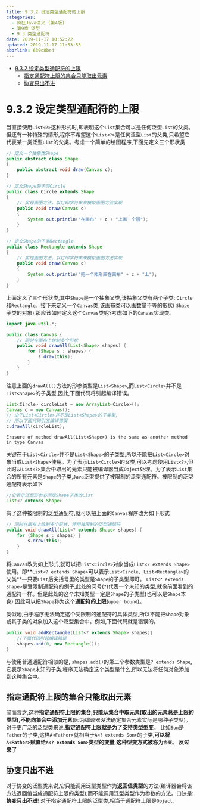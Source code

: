 ```yaml
---
title: 9.3.2 设定类型通配符的上限
categories: 
  - 疯狂Java讲义 (第4版)
  - 第9章 泛型
  - 9.3 类型通配符
date: 2019-11-17 10:52:22
updated: 2019-11-17 11:53:53
abbrlink: 630c8be4
---
```

- [9.3.2 设定类型通配符的上限](/JavaReadingNotes/630c8be4/#9-3-2-设定类型通配符的上限)
    - [指定通配符上限的集合只能取出元素](/JavaReadingNotes/630c8be4/#指定通配符上限的集合只能取出元素)
    - [协变只出不进](/JavaReadingNotes/630c8be4/#协变只出不进)

<!--more-->
<script src="https://cdn.bootcss.com/jquery/3.4.0/jquery.slim.min.js"></script>
<script>$(document).ready(function () {$(".post-body > ul:nth-child(1)").hide();});</script>

<!--end-->
# 9.3.2 设定类型通配符的上限 #
当直接使用`List<?>`这种形式时,即表明这个`List`集合可以是任何泛型`List`的父类。但还有一种特殊的情形,程序不希望这个`List<?>`是任何泛型`List`的父类,只希望它代表某一类泛型`List`的父类。考虑一个简单的绘图程序,下面先定义三个形状类
```java
// 定义一个抽象类Shape
public abstract class Shape
{
    public abstract void draw(Canvas c);
}
```
```java
// 定义Shape的子类Circle
public class Circle extends Shape
{
    // 实现画图方法，以打印字符串来模拟画图方法实现
    public void draw(Canvas c)
    {
        System.out.println("在画布" + c + "上画一个圆");
    }
}
```
```java
// 定义Shape的子类Rectangle
public class Rectangle extends Shape
{
    // 实现画图方法，以打印字符串来模拟画图方法实现
    public void draw(Canvas c)
    {
        System.out.println("把一个矩形画在画布" + c + "上");
    }
}
```
上面定义了三个形状类,其中`Shape`是一个抽象父类,该抽象父类有两个子类: `Circle`和`Rectangle`。接下来定义一个`Canvas`类,该画布类可以画数量不等的形状( `Shape`子类的对象),那应该如何定义这个`Canvas`类呢?考虑如下的`Canvas`实现类。
```java
import java.util.*;

public class Canvas {
    // 同时在画布上绘制多个形状
    public void drawAll(List<Shape> shapes) {
        for (Shape s : shapes) {
            s.draw(this);
        }
    }
}
```
注意上面的`drawAll()`方法的形参类型是`List<Shape>`,而`List<Circle>`并不是`List<Shape>`的子类型,因此,下面代码将引起编译错误。
```java
List<Circle> circleList = new ArrayList<Circle>();
Canvas c = new Canvas();
// 由于List<Circle>并不是List<Shape>的子类型,
// 所以下面代码引发编译错误
c.drawAll(circleList);
```
```
Erasure of method drawAll(List<Shape>) is the same as another method in type Canvas
```
关键在于`List<Circle>`并不是`List<Shape>`的子类型,所以不能把`List<Circle>`对象当成`List<Shape>`使用。为了表示`List<Circle>`的父类,可以考虑使用`List<?>`,但此时从`List<?>`集合中取出的元素只能被编译器当成`Object`处理。为了表示`List`集合的所有元素是`Shape`的子类,`Java`泛型提供了被限制的泛型通配符。被限制的泛型通配符表示如下
```java
//它表示泛型形参必须是Shape子类的List
List<? extends Shape>
```
有了这种被限制的泛型通配符,就可以把上面的`Canvas`程序改为如下形式
```java
// 同时在画布上绘制多个形状，使用被限制的泛型通配符
public void drawAll(List<? extends Shape> shapes) {
    for (Shape s : shapes) {
        s.draw(this);
    }
}
```
将`Canvas`改为如上形式,就可以把`List<Circle>`对象当成`List<? extends Shape>`使用。即**`List<? extends Shape>`可以表示`List<Circle`、`List<Rectangle>`的父类**—只要`List`后尖括号里的类型是`Shape`的子类型即可。
`List<? extends Shape>`是受限制通配符的例子,此处的问号(`?`)代表一个未知的类型,就像前面看到的通配符一样。但是此处的这个未知类型一定是`Shape`的子类型(也可以是`Shape`本身),因此可以把`Shape`称为这个**通配符的上限**(`upper bound`)。

类似地,由于程序无法确定这个受限制的通配符的具体类型,所以不能把`Shape`对象或其子类的对象加入这个泛型集合中。例如,下面代码就是错误的。
```java
public void addRectangle(List<? extends Shape> shapes){
    //下面代码引起编译错误
    shapes.add(0, new Rectangle());
}
```
与使用普通通配符相似的是, `shapes.add()`的第二个参数类型是`? extends Shape`,它表示`Shape`未知的子类,程序无法确定这个类型是什么,所以无法将任何对象添加到这种集合中。
## 指定通配符上限的集合只能取出元素 ##
简而言之,这种**指定通配符上限的集合,只能从集合中取元素(取出的元素总是上限的类型),不能向集合中添加元素**(因为编译器没法确定集合元素实际是哪种子类型)。
对于更广泛的泛型类来说,**指定通配符上限就是为了支持类型型变**。
比如`Son`是`Father`的子类,这样`A<Father>`就相当于`A<? extends Son>`的子类,**可以将`A<Father>`赋值给`A<? extends Son>`类型的变量,这种型变方式被称为`协变`**。
**反过来了**
## 协变只出不进 ##
对于协变的泛型类来说,它只能调用泛型类型作为**返回值类型**的方法(编译器会将该方法返回值当成通配符上限的类型);而不能调用泛型类型作为参数的方法。口诀是:**协变只出不进**!
对于指定通配符上限的泛型类,相当于通配符上限是`Object.`
